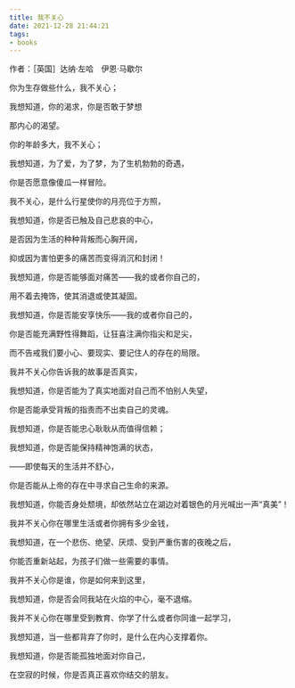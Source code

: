 ```yaml
---
title: 我不关心
date: 2021-12-28 21:44:21
tags:
- books
---
```


作者：［英国］达纳·左哈　伊恩·马歇尔

你为生存做些什么，我不关心； 

我想知道，你的渴求，你是否敢于梦想 

那内心的渴望。 

你的年龄多大，我不关心； 

我想知道，为了爱，为了梦，为了生机勃勃的奇遇， 

你是否愿意像傻瓜一样冒险。 

我不关心，是什么行星使你的月亮位于方照， 

我想知道，你是否已触及自己悲哀的中心， 

是否因为生活的种种背叛而心胸开阔， 

抑或因为害怕更多的痛苦而变得消沉和封闭！ 

我想知道，你是否能够面对痛苦——我的或者你自己的， 

用不着去掩饰，使其消退或使其凝固。 

我想知道，你是否能安享快乐——我的或者你自己的， 

你是否能充满野性得舞蹈，让狂喜注满你指尖和足尖， 

而不告戒我们要小心、要现实、要记住人的存在的局限。 

我并不关心你告诉我的故事是否真实， 

我想知道，你是否能为了真实地面对自己而不怕别人失望， 

你是否能承受背叛的指责而不出卖自己的灵魂。 

我想知道，你是否能忠心耿耿从而值得信赖； 

我想知道，你是否能保持精神饱满的状态， 

——即使每天的生活并不舒心， 

你是否能从上帝的存在中寻求自己生命的来源。 

我想知道，你能否身处颓境，却依然站立在湖边对着银色的月光喊出一声“真美”！ 

我并不关心你在哪里生活或者你拥有多少金钱， 

我想知道，在一个悲伤、绝望、厌烦、受到严重伤害的夜晚之后， 

你能否重新站起，为孩子们做一些需要的事情。 

我并不关心你是谁，你是如何来到这里， 

我想知道，你是否会同我站在火焰的中心，毫不退缩。 

我并不关心你在哪里受到教育、你学了什么或者你同谁一起学习， 

我想知道，当一些都背弃了你时，是什么在内心支撑着你。 

我想知道，你是否能孤独地面对你自己， 

在空寂的时候，你是否真正喜欢你结交的朋友。
